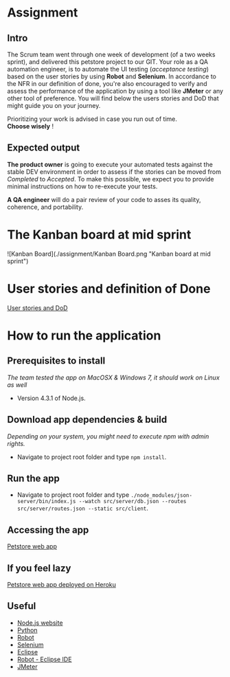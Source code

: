 # Assignment
## Intro

The Scrum team went through one week of development (of a two weeks sprint), and delivered this petstore project to our GIT. Your role as a QA automation engineer, is to automate the UI testing (*acceptance testing*) based on the user stories by using **Robot** and **Selenium**.
In accordance to the NFR in our definition of done, you're also encouraged to verify and assess the performance of the application by using a tool like **JMeter** or any other tool of preference.
You will find below the users stories and DoD that might guide you on your journey.

Prioritizing your work is advised in case you run out of time.  
**Choose wisely** !

## Expected output
**The product owner** is going to execute your automated tests against the stable DEV environment in order to assess if the stories can be moved from *Completed* to *Accepted*.
To make this possible, we expect you to provide minimal instructions on how to re-execute your tests.

**A QA engineer** will do a pair review of your code to asses its quality, coherence, and portability.

# The Kanban board at mid sprint
![Kanban Board](./assignment/Kanban Board.png "Kanban board at mid sprint")

# User stories and definition of Done
[User stories and DoD](./assignment/USER-STORIES.md)

# How to run the application
## Prerequisites to install
*The team tested the app on MacOSX & Windows 7, it should work on Linux as well*
- Version 4.3.1 of Node.js.

## Download app dependencies & build
*Depending on your system, you might need to execute npm with admin rights.*
- Navigate to project root folder and type `npm install`.

## Run the app
- Navigate to project root folder and type
`./node_modules/json-server/bin/index.js --watch src/server/db.json --routes src/server/routes.json --static src/client`.

## Accessing the app
[Petstore web app](http://localhost:3000)

## If you feel lazy
[Petstore web app deployed on Heroku](https://qa-petstore.herokuapp.com/)

## Useful
- [Node.js website](https://nodejs.org/en/download/)
- [Python](https://www.python.org/downloads/)
- [Robot](http://robotframework.org/)
- [Selenium](http://www.seleniumhq.org/)
- [Eclipse](https://eclipse.org/downloads/)
- [Robot - Eclipse IDE](https://github.com/NitorCreations/RobotFramework-EclipseIDE)
- [JMeter](http://jmeter.apache.org/)



